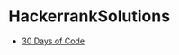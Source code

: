 # HackerrankSolutions
- [30 Days of Code](https://github.com/yuhansi/HackerrankSolutions/tree/master/30%20Days%20of%20Code)
